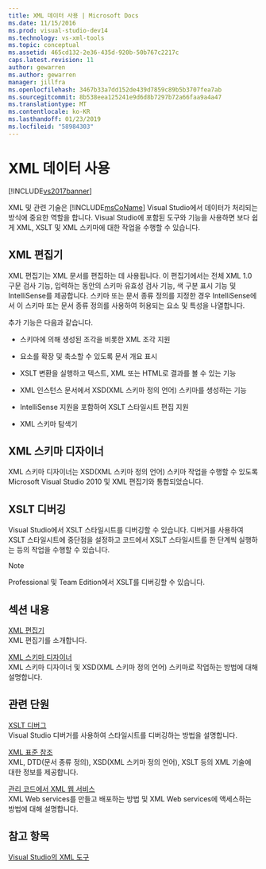 ```yaml
---
title: XML 데이터 사용 | Microsoft Docs
ms.date: 11/15/2016
ms.prod: visual-studio-dev14
ms.technology: vs-xml-tools
ms.topic: conceptual
ms.assetid: 465cd132-2e36-435d-920b-50b767c2217c
caps.latest.revision: 11
author: gewarren
ms.author: gewarren
manager: jillfra
ms.openlocfilehash: 3467b33a7dd152de439d7859c89b5b3707fea7ab
ms.sourcegitcommit: 8b538eea125241e9d6d8b7297b72a66faa9a4a47
ms.translationtype: MT
ms.contentlocale: ko-KR
ms.lasthandoff: 01/23/2019
ms.locfileid: "58984303"
---
```

# <a name="working-with-xml-data"></a>XML 데이터 사용
[!INCLUDE[vs2017banner](../includes/vs2017banner.md)]

  
XML 및 관련 기술은 [!INCLUDE[msCoName](../includes/msconame-md.md)] Visual Studio에서 데이터가 처리되는 방식에 중요한 역할을 합니다. Visual Studio에 포함된 도구와 기능을 사용하면 보다 쉽게 XML, XSLT 및 XML 스키마에 대한 작업을 수행할 수 있습니다.  
  
## <a name="xml-editor"></a>XML 편집기  
 XML 편집기는 XML 문서를 편집하는 데 사용됩니다. 이 편집기에서는 전체 XML 1.0 구문 검사 기능, 입력하는 동안의 스키마 유효성 검사 기능, 색 구분 표시 기능 및 IntelliSense를 제공합니다. 스키마 또는 문서 종류 정의를 지정한 경우 IntelliSense에서 이 스키마 또는 문서 종류 정의를 사용하여 허용되는 요소 및 특성을 나열합니다.  
  
 추가 기능은 다음과 같습니다.  
  
-   스키마에 의해 생성된 조각을 비롯한 XML 조각 지원  
  
-   요소를 확장 및 축소할 수 있도록 문서 개요 표시  
  
-   XSLT 변환을 실행하고 텍스트, XML 또는 HTML로 결과를 볼 수 있는 기능  
  
-   XML 인스턴스 문서에서 XSD(XML 스키마 정의 언어) 스키마를 생성하는 기능  
  
-   IntelliSense 지원을 포함하여 XSLT 스타일시트 편집 지원  
  
-   XML 스키마 탐색기  
  
## <a name="xml-schema-designer"></a>XML 스키마 디자이너  
 XML 스키마 디자이너는 XSD(XML 스키마 정의 언어) 스키마 작업을 수행할 수 있도록 Microsoft Visual Studio 2010 및 XML 편집기와 통합되었습니다.  
  
## <a name="xslt-debugging"></a>XSLT 디버깅  
 Visual Studio에서 XSLT 스타일시트를 디버깅할 수 있습니다. 디버거를 사용하여 XSLT 스타일시트에 중단점을 설정하고 코드에서 XSLT 스타일시트를 한 단계씩 실행하는 등의 작업을 수행할 수 있습니다.  
  
> [!NOTE]
>  Professional 및 Team Edition에서 XSLT를 디버깅할 수 있습니다.  
  
## <a name="in-this-section"></a>섹션 내용  
 [XML 편집기](../xml-tools/xml-editor.md)  
 XML 편집기를 소개합니다.  
  
 [XML 스키마 디자이너](../xml-tools/xml-schema-designer.md)  
 XML 스키마 디자이너 및 XSD(XML 스키마 정의 언어) 스키마로 작업하는 방법에 대해 설명합니다.  
  
## <a name="related-sections"></a>관련 단원  
 [XSLT 디버그](../xml-tools/debugging-xslt.md)  
 Visual Studio 디버거를 사용하여 스타일시트를 디버깅하는 방법을 설명합니다.  
  
 [XML 표준 참조](http://msdn.microsoft.com/79c78508-c9d0-423a-a00f-672e855de401)  
 XML, DTD(문서 종류 정의), XSD(XML 스키마 정의 언어), XSLT 등의 XML 기술에 대한 정보를 제공합니다.
  
 [관리 코드에서 XML 웹 서비스](http://msdn.microsoft.com/c9a7dc25-3e68-4723-bfb7-de4320830196)  
 XML Web services를 만들고 배포하는 방법 및 XML Web services에 액세스하는 방법에 대해 설명합니다.  
  
## <a name="see-also"></a>참고 항목  
 [Visual Studio의 XML 도구](../xml-tools/xml-tools-in-visual-studio.md)